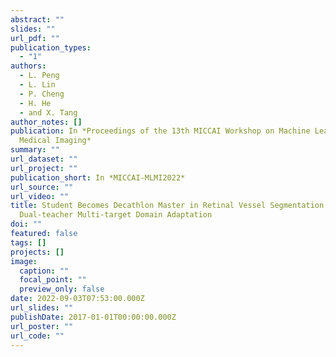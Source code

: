 ```yaml
---
abstract: ""
slides: ""
url_pdf: ""
publication_types:
  - "1"
authors:
  - L. Peng
  - L. Lin
  - P. Cheng
  - H. He
  - and X. Tang
author_notes: []
publication: In *Proceedings of the 13th MICCAI Workshop on Machine Learning in
  Medical Imaging*
summary: ""
url_dataset: ""
url_project: ""
publication_short: In *MICCAI-MLMI2022*
url_source: ""
url_video: ""
title: Student Becomes Decathlon Master in Retinal Vessel Segmentation via
  Dual-teacher Multi-target Domain Adaptation
doi: ""
featured: false
tags: []
projects: []
image:
  caption: ""
  focal_point: ""
  preview_only: false
date: 2022-09-03T07:53:00.000Z
url_slides: ""
publishDate: 2017-01-01T00:00:00.000Z
url_poster: ""
url_code: ""
---
```

